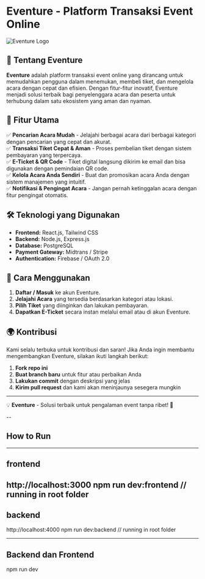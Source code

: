 # Eventure - Platform Transaksi Event Online

![Eventure Logo](https://your-logo-url.com)

## 🚀 Tentang Eventure
**Eventure** adalah platform transaksi event online yang dirancang untuk memudahkan pengguna dalam menemukan, membeli tiket, dan mengelola acara dengan cepat dan efisien. Dengan fitur-fitur inovatif, Eventure menjadi solusi terbaik bagi penyelenggara acara dan peserta untuk terhubung dalam satu ekosistem yang aman dan nyaman.

## 🎯 Fitur Utama
✅ **Pencarian Acara Mudah** - Jelajahi berbagai acara dari berbagai kategori dengan pencarian yang cepat dan akurat.  
✅ **Transaksi Tiket Cepat & Aman** - Proses pembelian tiket dengan sistem pembayaran yang terpercaya.  
✅ **E-Ticket & QR Code** - Tiket digital langsung dikirim ke email dan bisa digunakan dengan pemindaian QR code.  
✅ **Kelola Acara Anda Sendiri** - Buat dan promosikan acara Anda dengan sistem manajemen yang intuitif.  
✅ **Notifikasi & Pengingat Acara** - Jangan pernah ketinggalan acara dengan fitur pengingat otomatis.  

## 🛠️ Teknologi yang Digunakan
- **Frontend:** React.js, Tailwind CSS
- **Backend:** Node.js, Express.js
- **Database:** PostgreSQL
- **Payment Gateway:** Midtrans / Stripe
- **Authentication:** Firebase / OAuth 2.0

## 📌 Cara Menggunakan
1. **Daftar / Masuk** ke akun Eventure.
2. **Jelajahi Acara** yang tersedia berdasarkan kategori atau lokasi.
3. **Pilih Tiket** yang diinginkan dan lakukan pembayaran.
4. **Dapatkan E-Ticket** secara instan melalui email atau di akun Eventure.

## 🌍 Kontribusi
Kami selalu terbuka untuk kontribusi dan saran! Jika Anda ingin membantu mengembangkan Eventure, silakan ikuti langkah berikut:
1. **Fork repo ini**
2. **Buat branch baru** untuk fitur atau perbaikan Anda
3. **Lakukan commit** dengan deskripsi yang jelas
4. **Kirim pull request** dan kami akan meninjaunya sesegera mungkin


---
💡 **Eventure** - Solusi terbaik untuk pengalaman event tanpa ribet! 🎉

--
## How to Run 
---
## frontend

http://localhost:3000
npm run dev:frontend  // running in root folder
---

## backend

http://localhost:4000
npm run dev:backend // running in root folder

---

## Backend dan Frontend

npm run dev
